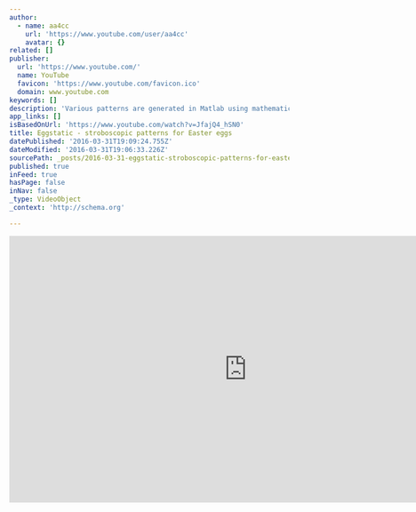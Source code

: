 ```yaml
---
author:
  - name: aa4cc
    url: 'https://www.youtube.com/user/aa4cc'
    avatar: {}
related: []
publisher:
  url: 'https://www.youtube.com/'
  name: YouTube
  favicon: 'https://www.youtube.com/favicon.ico'
  domain: www.youtube.com
keywords: []
description: 'Various patterns are generated in Matlab using mathematical equations similar to ones describing Spirograph (or harmonograph) and Phyllotaxis. The patterns are calculated in such a way that when rotated under a stroboscopic light of suitable frequency or when recorded by a camera, they start to animate.'
app_links: []
isBasedOnUrl: 'https://www.youtube.com/watch?v=JfajQ4_hSN0'
title: Eggstatic - stroboscopic patterns for Easter eggs
datePublished: '2016-03-31T19:09:24.755Z'
dateModified: '2016-03-31T19:06:33.226Z'
sourcePath: _posts/2016-03-31-eggstatic-stroboscopic-patterns-for-easter-eggs.md
published: true
inFeed: true
hasPage: false
inNav: false
_type: VideoObject
_context: 'http://schema.org'

---
```

<iframe src="https://cdn.embedly.com/widgets/media.html?src=https%3A%2F%2Fwww.youtube.com%2Fembed%2FJfajQ4_hSN0%3Ffeature%3Doembed&amp;url=https%3A%2F%2Fwww.youtube.com%2Fwatch%3Fv%3DJfajQ4_hSN0&amp;image=https%3A%2F%2Fi.ytimg.com%2Fvi%2FJfajQ4_hSN0%2Fhqdefault.jpg&amp;key=b7d04c9b404c499eba89ee7072e1c4f7&amp;type=text%2Fhtml&amp;schema=youtube" width="854" height="480" scrolling="no" frameborder="0" allowfullscreen="allowfullscreen" style=""></iframe>